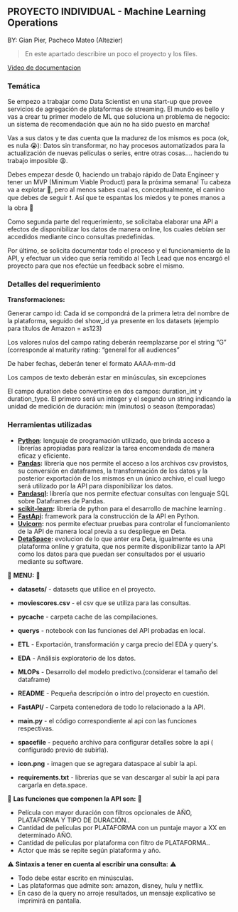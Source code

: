 ## PROYECTO INDIVIDUAL - Machine Learning Operations
BY: Gian Pier, Pacheco Mateo (Altezier)

> En este apartado describire un poco el proyecto y los files.

[Video de documentacion]()

### **Temática**

Se empezo a trabajar como Data Scientist en una start-up que provee servicios de agregación de plataformas de streaming. El mundo es bello y vas a crear tu primer modelo de ML que soluciona un problema de negocio: un sistema de recomendación que aún no ha sido puesto en marcha!

Vas a sus datos y te das cuenta que la madurez de los mismos es poca (ok, es nula 😭): Datos sin transformar, no hay procesos automatizados para la actualización de nuevas películas o series, entre otras cosas…. haciendo tu trabajo imposible 😩.

Debes empezar desde 0, haciendo un trabajo rápido de Data Engineer y tener un MVP (Minimum Viable Product) para la próxima semana! Tu cabeza va a explotar 🤯, pero al menos sabes cual es, conceptualmente, el camino que debes de seguir ❗. Así que te espantas los miedos y te pones manos a la obra 💪

Como segunda parte del requerimiento, se solicitaba elaborar una API a efectos de disponibilizar los datos de manera online, los cuales debían ser accedidos mediante cinco consultas predefinidas.

Por último, se solicita documentar todo el proceso y el funcionamiento de la API, y efectuar un video que sería remitido al Tech Lead que nos encargó el proyecto para que nos efectúe un feedback sobre el mismo.

### **Detalles del requerimiento**
 **Transformaciones:**
 

Generar campo id: Cada id se compondrá de la primera letra del nombre de la plataforma, seguido del show_id ya presente en los datasets (ejemplo para títulos de Amazon = as123)

Los valores nulos del campo rating deberán reemplazarse por el string “G” (corresponde al maturity rating: “general for all audiences”

De haber fechas, deberán tener el formato AAAA-mm-dd

Los campos de texto deberán estar en minúsculas, sin excepciones

El campo duration debe convertirse en dos campos: duration_int y duration_type. El primero será un integer y el segundo un string indicando la unidad de medición de duración: min (minutos) o season (temporadas)

### **Herramientas utilizadas**

-   **[Python](https://www.python.org/)**: lenguaje de programación utilizado, que brinda acceso a librerías apropiadas para realizar la tarea encomendada de manera eficaz y eficiente.
-   **[Pandas](https://pandas.pydata.org/):** librería que nos permite el acceso a los archivos csv provistos, su conversión en dataframes, la transformación de los datos y la posterior exportación de los mismos en un único archivo, el cual luego será utilizado por la API para disponibilizar los datos.
-   **[Pandasql](https://pypi.org/project/pandasql/):** librería que nos permite efectuar consultas con lenguaje SQL sobre Dataframes de Pandas.
-   **[scikit-learn](https://scikit-learn.org/stable/index.html):**  libreria de python para el desarrollo de machine learning .
-   **[FastApi](https://fastapi.tiangolo.com/):** framework para la construcción de la API en Python.
-   **[Uvicorn](https://www.uvicorn.org/):** nos permite efectuar pruebas para controlar el funciomaniento de la API de manera local previa a su despliegue en Deta.
-   **[DetaSpace](https://deta.space):**  evolucion de lo que anter era Deta, igualmente es una plataforma online y gratuita, que nos permite disponibilizar tanto la API como los datos para que puedan ser consultados por el usuario mediante su software.

:red_circle: **MENU:** :red_circle:
* **datasets/** - datasets que utilice en el proyecto.
* **moviescores.csv** - el csv que se utiliza para las consultas.
* **pycache** - carpeta cache de las compilaciones.
* **querys** - notebook con las funciones del API probadas en local.
* **ETL** - Exportación, transformación y carga precio del EDA y query's.
* **EDA** - Análisis exploratorio de los datos.
* **MLOPs** - Desarrollo del modelo predictivo.(considerar el tamaño del dataframe)
* **README** - Pequeña descripción o intro del proyecto en cuestión.

* **FastAPI/** - Carpeta contenedora de todo lo relacionado a la API.
* **main.py** - el código correspondiente al api con las funciones respectivas.
* **spacefile** - pequeño archivo para configurar detalles sobre la api ( configurado previo de subirla). 
* **icon.png** - imagen que se agregara dataspace al subir la api. 
* **requirements.txt** - librerias que se van descargar al subir la api para cargarla en deta.space.
 
:red_circle: **Las funciones que componen la API son:** :red_circle:

* Película con mayor duración con filtros opcionales de AÑO, PLATAFORMA Y TIPO DE DURACIÓN.. <br>
* Cantidad de películas por PLATAFORMA con un puntaje mayor a XX en determinado AÑO. <br>
* Cantidad de películas por plataforma con filtro de PLATAFORMA.. <br>
* Actor que más se repite según plataforma y año. <br>

:warning: **Sintaxis a tener en cuenta al escribir una consulta:** :warning:<br>
* Todo debe estar escrito en minúsculas.  <br>
* Las plataformas que admite son: amazon, disney, hulu y netflix. <br>
*  En caso de la query no arroje resultados, un mensaje explicativo se imprimirá en pantalla.<br>
